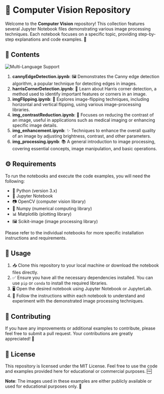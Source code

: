 # 📸 Computer Vision Repository

Welcome to the **Computer Vision** repository! This collection features several Jupyter Notebook files demonstrating various image processing techniques. Each notebook focuses on a specific topic, providing step-by-step explanations and code examples. 🚀


## 📂 Contents

![Multi-Language Support](https://github.com/user-attachments/assets/fe078452-35ba-4c30-9113-0824fb583809)


1. **cannyEdgeDetection.ipynb**: 🖼️ Demonstrates the Canny edge detection algorithm, a popular technique for detecting edges in images.
2. **harrisCornerDetection.ipynb**: 📍 Learn about Harris corner detection, a method used to identify important features or corners in an image.
3. **imgFlipping.ipynb**: 🔄 Explores image-flipping techniques, including horizontal and vertical flipping, using various image-processing libraries.
4. **img_contrastReduction.ipynb**: 🌈 Focuses on reducing the contrast of an image, useful in applications such as medical imaging or enhancing specific image details.
5. **img_enhancement.ipynb**: ✨ Techniques to enhance the overall quality of an image by adjusting brightness, contrast, and other parameters.
6. **img_processing.ipynb**: 📚 A general introduction to image processing, covering essential concepts, image manipulation, and basic operations.

## ⚙️ Requirements

To run the notebooks and execute the code examples, you will need the following:

- 🐍 Python (version 3.x)
- 📓 Jupyter Notebook
- 📷 OpenCV (computer vision library)
- 🧮 Numpy (numerical computing library)
- 📊 Matplotlib (plotting library)
- 🖼️ Scikit-image (image processing library)

Please refer to the individual notebooks for more specific installation instructions and requirements.

## 🚀 Usage

1. 📥 Clone this repository to your local machine or download the notebook files directly.
2. ✅ Ensure you have all the necessary dependencies installed. You can use `pip` or `conda` to install the required libraries.
3. 🖥️ Open the desired notebook using Jupyter Notebook or JupyterLab.
4. 📝 Follow the instructions within each notebook to understand and experiment with the demonstrated image processing techniques.

## 🤝 Contributing

If you have any improvements or additional examples to contribute, please feel free to submit a pull request. Your contributions are greatly appreciated! 🙌

## 📄 License

This repository is licensed under the MIT License. Feel free to use the code and examples provided here for educational or commercial purposes. 🆓

**Note**: The images used in these examples are either publicly available or used for educational purposes only. 📸
